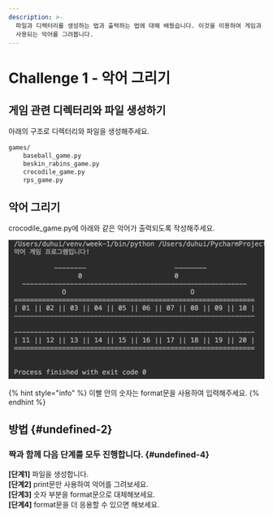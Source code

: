 ```yaml
---
description: >-
  파일과 디렉터리를 생성하는 법과 출력하는 법에 대해 배웠습니다. 이것을 이용하여 게임과 관련된 디렉터리와 파일을 생성하고, 악어 게임에서
  사용되는 악어를 그려봅니다.
---
```


# Challenge 1 - 악어 그리기

## 게임 관련 디렉터리와 파일 생성하기

아래의 구조로 디렉터리와 파일을 생성해주세요.

```text
games/
    baseball_game.py
    beskin_rabins_game.py
    crocodile_game.py
    rps_game.py
```

## 악어 그리기

crocodile\_game.py에 아래와 같은 악어가 출력되도록 작성해주세요.

![&#xC644;&#xC131;&#xB41C; &#xC545;&#xC5B4; &#xAC8C;&#xC784;](../../.gitbook/assets/image%20%2850%29.png)

{% hint style="info" %}
이빨 안의 숫자는 format문을 사용하여 입력해주세요.
{% endhint %}

## 방법 {#undefined-2}

### **짝과** **함께** **다음** **단계를** **모두** **진행합니다.** {#undefined-4}

**\[단계1\]** 파일을 생성합니다.   
**\[단계2\]** print문만 사용하여 악어를 그려보세요.  
**\[단계3\]** 숫자 부분을 format문으로 대체해보세요.  
**\[단계4\]** format문을 더 응용할 수 있으면 해보세요.

